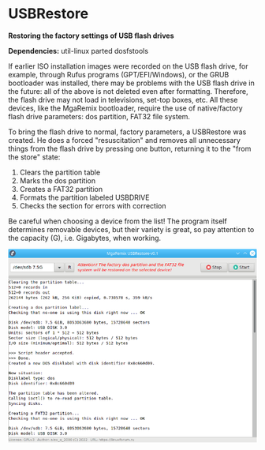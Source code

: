 # USBRestore
**Restoring the factory settings of USB flash drives**

**Dependencies:** util-linux parted dosfstools

If earlier ISO installation images were recorded on the USB flash drive, for example, through Rufus programs (GPT/EFI/Windows), or the GRUB bootloader was installed, there may be problems with the USB flash drive in the future: all of the above is not deleted even after formatting. Therefore, the flash drive may not load in televisions, set-top boxes, etc. All these devices, like the MgaRemix bootloader, require the use of native/factory flash drive parameters: dos partition, FAT32 file system.

To bring the flash drive to normal, factory parameters, a USBRestore was created. He does a forced "resuscitation" and removes all unnecessary things from the flash drive by pressing one button, returning it to the "from the store" state:

1. Clears the partition table
2. Marks the dos partition
3. Creates a FAT32 partition
4. Formats the partition labeled USBDRIVE
5. Checks the section for errors with correction

Be careful when choosing a device from the list! The program itself determines removable devices, but their variety is great, so pay attention to the capacity (G), i.e. Gigabytes, when working.

![](https://github.com/AKotov-dev/usbrestore/blob/main/ScreenShot-v0.1.png)
